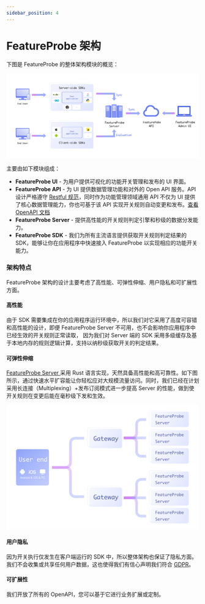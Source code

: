 ```yaml
---
sidebar_position: 4
---
```


# FeatureProbe 架构

下图是  FeatureProbe 的整体架构模块的概览：

![featureprobe architecture](../../../../../pictures/structure.png)

主要由如下模块组成：

- **FeatureProbe UI**  - 为用户提供可视化的功能开关管理和发布的 UI 界面。
- **FeatureProbe API** - 为 UI 提供数据管理功能和对外的 Open API 服务。API 设计严格遵守 [Restful 规范](https://www.redhat.com/zh/topics/api/what-is-a-rest-api)，同时作为功能管理领域通用 API 不仅为 UI 提供了核心数据管理能力，你也可基于该 API 实现开关规则自动变更和发布。[查看 OpenAPI 文档](https://featureprobe.io/api-docs)
- **FeatureProbe Server** - 提供高性能的开关规则判定引擎和秒级的数据分发能力。
- **FeatureProbe SDK** - 我们为所有主流语言提供获取开关规则判定结果的 SDK，能够让你在应用程序中快速接入 FeatureProbe 以实现相应的功能开关能力。

### 架构特点

FeatureProbe 架构的设计主要考虑了高性能、可弹性伸缩、用户隐私和可扩展性方面。

#### 高性能

由于 SDK 需要集成在你的应用程序运行环境中，所以我们对它采用了高度可容错和高性能的设计，即便 FeatureProbe Server 不可用，也不会影响你应用程序中已经生效的开关规则正常读取， 因为我们对 Server 端的 SDK 采用多级缓存及基于本地内存的规则逻辑计算，支持以纳秒级获取开关的判定结果。



#### 可弹性伸缩

[FeatureProbe Server ](https://github.com/FeatureProbe/feature-probe-server)采用 Rust 语言实现，天然具备高性能和高可靠性。如下图所示，通过快速水平扩容能让你轻松应对大规模流量访问。同时，我们已经在计划采用长连接（Multiplexing）+发布订阅模式进一步提高 Server 的性能，做到使开关规则在变更后能在毫秒级下发和生效。

![featureprobe server](../../../../../pictures/feature-probe-server.png)

#### 用户隐私

因为开关执行仅发生在客户端运行的 SDK 中，所以整体架构也保证了隐私方面。我们不会收集或共享任何用户数据，这也使得我们有信心声明我们符合 [GDPR](https://gdpr-info.eu/)。



#### 可扩展性

我们开放了所有的 OpenAPI，您可以基于它进行业务扩展或定制。

